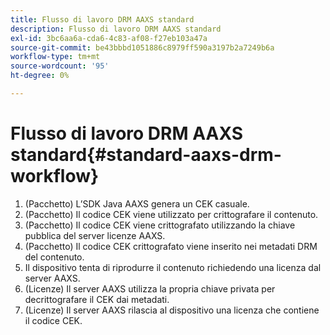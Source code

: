 ```yaml
---
title: Flusso di lavoro DRM AAXS standard
description: Flusso di lavoro DRM AAXS standard
exl-id: 3bc6aa6a-cda6-4c83-af08-f27eb103a47a
source-git-commit: be43bbbd1051886c8979ff590a3197b2a7249b6a
workflow-type: tm+mt
source-wordcount: '95'
ht-degree: 0%

---
```


# Flusso di lavoro DRM AAXS standard{#standard-aaxs-drm-workflow}

1. (Pacchetto) L’SDK Java AAXS genera un CEK casuale.
1. (Pacchetto) Il codice CEK viene utilizzato per crittografare il contenuto.
1. (Pacchetto) Il codice CEK viene crittografato utilizzando la chiave pubblica del server licenze AAXS.
1. (Pacchetto) Il codice CEK crittografato viene inserito nei metadati DRM del contenuto.
1. Il dispositivo tenta di riprodurre il contenuto richiedendo una licenza dal server AAXS.
1. (Licenze) Il server AAXS utilizza la propria chiave privata per decrittografare il CEK dai metadati.
1. (Licenze) Il server AAXS rilascia al dispositivo una licenza che contiene il codice CEK.

